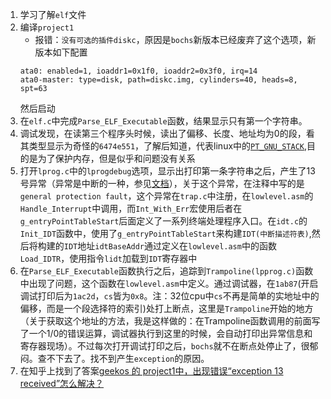 1. 学习了解`elf`文件
2. 编译`project1`
    * 报错：`没有可选的插件diskc`，原因是`bochs`新版本已经废弃了这个选项，新版本如下配置
    ```
    ata0: enabled=1, ioaddr1=0x1f0, ioaddr2=0x3f0, irq=14
    ata0-master: type=disk, path=diskc.img, cylinders=40, heads=8, spt=63
    ```
    然后启动
3. 在`elf.c`中完成`Parse_ELF_Executable`函数，结果显示只有第一个字符串。
4. 调试发现，在读第三个程序头时候，读出了偏移、长度、地址均为0的段，看其类型显示为奇怪的`6474e551`，了解后知道，代表linux中的[`PT_GNU_STACK`](!http://refspecs.linuxbase.org/LSB_3.0.0/LSB-PDA/LSB-PDA/progheader.html),目的是为了保护内存，但是似乎和问题没有关系
5. 打开`lprog.c`中的`lprogdebug`选项，显示出打印第一条字符串之后，产生了13号异常（异常是中断的一种，参见[文档](../doc/overview.html)），关于这个异常，在注释中写的是`general protection fault`，这个异常在`trap.c`中注册，在`lowlevel.asm`的`Handle_Interrupt`中调用，而`Int_With_Err`宏使用后者在`g_entryPointTableStart`后面定义了一系列终端处理程序入口。在`idt.c`的`Init_IDT`函数中，使用了`g_entryPointTableStart`来构建`IDT(中断描述符表)`,然后将构建的`IDT`地址`idtBaseAddr`通过定义在`lowlevel.asm`中的函数`Load_IDTR`，使用指令`lidt`加载到`IDT`寄存器中
6. 在`Parse_ELF_Executable`函数执行之后，追踪到`Trampoline(lpprog.c)`函数中出现了问题，这个函数在`lowlevel.asm`中定义。通过调试器，在`1ab87`(开启调试打印后为`1ac2d`，`cs`皆为`0x8`。注：32位cpu中`cs`不再是简单的实地址中的偏移，而是一个段选择符的索引)处打上断点，这里是`Trampoline`开始的地方（关于获取这个地址的方法，我是这样做的：在Trampoline函数调用的前面写了一个1/0的错误运算，调试器执行到这里的时候，会自动打印出异常信息和寄存器现场）。不过每次打开调试打印之后，`bochs`就不在断点处停止了，很郁闷。查不下去了。找不到产生`exception`的原因。
7. 在知乎上找到了答案[geekos 的 project1中，出现错误“exception 13 received”怎么解决？](!https://www.zhihu.com/question/47582842)